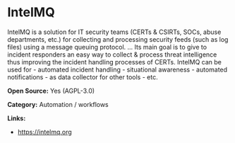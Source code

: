 # IntelMQ

IntelMQ is a solution for IT security teams (CERTs & CSIRTs, SOCs, abuse departments, etc.) for collecting and 
processing security feeds (such as log files) using a message queuing protocol. ... 
Its main goal is to give to incident responders an easy way to collect & process threat intelligence thus 
improving the incident handling processes of CERTs.
IntelMQ can be used for - automated incident handling - situational awareness - automated notifications - as data 
collector for other tools - etc.


**Open Source:** Yes (AGPL-3.0)

**Category:** Automation / workflows



**Links:**
- https://intelmq.org